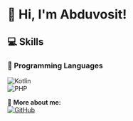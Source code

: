 # 👋 Hi, I'm Abduvosit!

## 💻 Skills  

### 🚀 Programming Languages  
![Kotlin](https://img.shields.io/badge/Kotlin-%230095D5.svg?style=for-the-badge&logo=kotlin&logoColor=white)  
![PHP](https://img.shields.io/badge/PHP-%23777BB4.svg?style=for-the-badge&logo=php&logoColor=white)  

🔗 **More about me:**  
[![GitHub](https://img.shields.io/badge/GitHub-%23181717.svg?style=for-the-badge&logo=github&logoColor=white)](https://github.com/AbduvositDevoloper)  
